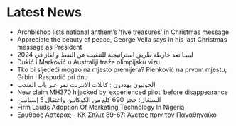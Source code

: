 # Latest News
-  Archbishop lists national anthem’s ‘five treasures’ in Christmas message
-  Appreciate the beauty of peace, George Vella says in his last Christmas message as President
-  ليبيـا تعد خارطة طريق استراتيجية للتنقيب عن النفط والغاز في 2024
-  Dukić i Marković u Australiji traže olimpijsku vizu
-  Tko bi sljedeći mogao na mjesto premijera? Plenković na prvom mjestu, Grbin i Raspudić pri dnu
-  الحوثيون يهددون : كابلات الانترنت تمر عبر باب المندب
-  New claim MH370 hijacked by ‘experienced pilot’ before disappearance
-  السنغال: حجز 690 كلغ من الكوكايين واعتقال 5 إسبانيين
-  Firm Lauds Adoption Of Marketing Technology In Nigeria
-  Ερυθρός Αστέρας - ΚΚ Σπλιτ 89-67: Άνετος πριν τον Παναθηναϊκό

